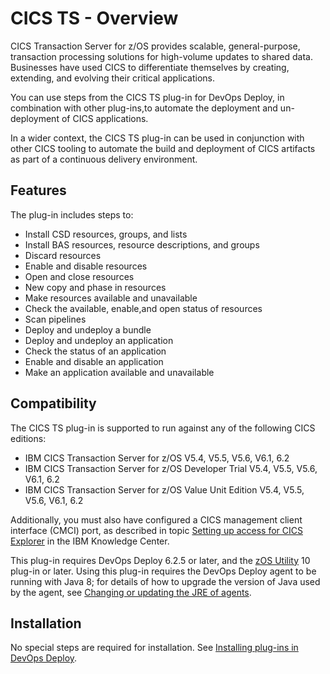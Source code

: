 # CICS TS - Overview


CICS Transaction Server for z/OS provides scalable, general-purpose, transaction processing solutions for high-volume updates to shared data. Businesses have used CICS to differentiate themselves by creating, extending, and evolving their critical applications.

You can use steps from the CICS TS plug-in for DevOps Deploy, in combination with other plug-ins,to automate the deployment and un-deployment of CICS applications.

In a wider context, the CICS TS plug-in can be used in conjunction with other CICS tooling to automate the build and deployment of CICS artifacts as part of a continuous delivery environment.

## Features

The plug-in includes steps to:

* Install CSD resources, groups, and lists
* Install BAS resources, resource descriptions, and groups
* Discard resources
* Enable and disable resources
* Open and close resources
* New copy and phase in resources
* Make resources available and unavailable
* Check the available, enable,and open status of resources
* Scan pipelines
* Deploy and undeploy a bundle
* Deploy and undeploy an application
* Check the status of an application
* Enable and disable an application
* Make an application available and unavailable

## Compatibility

The CICS TS plug-in is supported to run against any of the following CICS editions:

* IBM CICS Transaction Server for z/OS V5.4, V5.5, V5.6, V6.1, 6.2
* IBM CICS Transaction Server for z/OS Developer Trial V5.4, V5.5, V5.6, V6.1, 6.2
* IBM CICS Transaction Server for z/OS Value Unit Edition V5.4, V5.5, V5.6, V6.1, 6.2

Additionally, you must also have configured a CICS management client interface (CMCI) port, as described in topic [Setting up access for CICS Explorer](https://www.ibm.com/docs/en/cics-ts/6.x?topic=configuring-setting-up-cmci) in the IBM Knowledge Center.

This plug-in requires DevOps Deploy 6.2.5 or later, and the [zOS Utility](https://urbancode.github.io/IBM-UCx-PLUGIN-DOCS-BETA/UCD/zos-deploy/) 10 plug-in or later. Using this plug-in requires the DevOps Deploy agent to be running with Java 8; for details of how to upgrade the version of Java used by the agent, see [Changing or updating the JRE of agents](https://www.ibm.com/support/knowledgecenter/SS4GSP_6.2.4/com.ibm.udeploy.doc/topics/jre_change_agent.html).

## Installation

No special steps are required for installation. See [Installing plug-ins in DevOps Deploy](https://community.ibm.com/community/user/wasdevops/blogs/laurel-dickson-bull1/2022/06/13/install-plugins "Installing plug-ins in DevOps Deploy").

